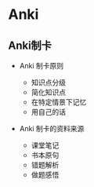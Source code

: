 # Anki

## Anki制卡

-   Anki 制卡原则
    -   知识点分级
    -   简化知识点
    -   在特定情景下记忆
    -   用自己的话

-   Anki 制卡的资料来源
    -   课堂笔记
    -   书本原句
    -   错题解析
    -   做题感悟

